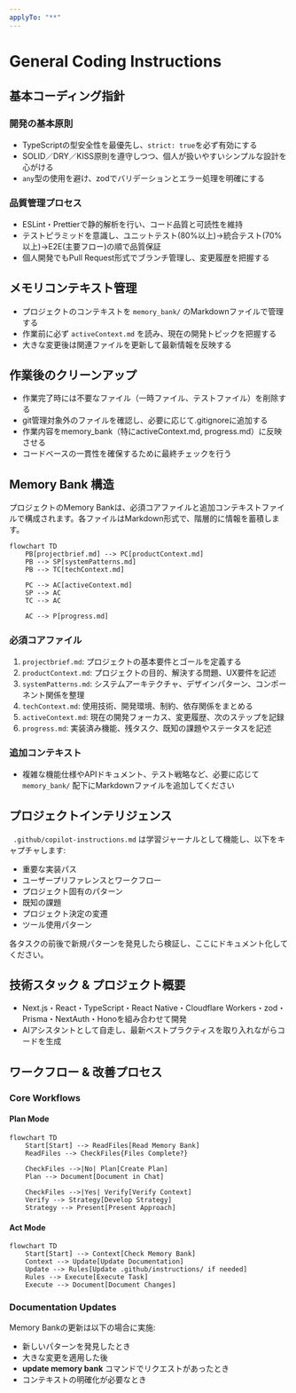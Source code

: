 ```yaml
---
applyTo: "**"
---
```

# General Coding Instructions

## 基本コーディング指針

### 開発の基本原則

- TypeScriptの型安全性を最優先し、`strict: true`を必ず有効にする
- SOLID／DRY／KISS原則を遵守しつつ、個人が扱いやすいシンプルな設計を心がける
- `any`型の使用を避け、zodでバリデーションとエラー処理を明確にする

### 品質管理プロセス

- ESLint・Prettierで静的解析を行い、コード品質と可読性を維持
- テストピラミッドを意識し、ユニットテスト(80%以上)→統合テスト(70%以上)→E2E(主要フロー)の順で品質保証
- 個人開発でもPull Request形式でブランチ管理し、変更履歴を把握する

## メモリコンテキスト管理

- プロジェクトのコンテキストを `memory_bank/` のMarkdownファイルで管理する
- 作業前に必ず `activeContext.md` を読み、現在の開発トピックを把握する
- 大きな変更後は関連ファイルを更新して最新情報を反映する

## 作業後のクリーンアップ

- 作業完了時には不要なファイル（一時ファイル、テストファイル）を削除する
- git管理対象外のファイルを確認し、必要に応じて.gitignoreに追加する
- 作業内容をmemory_bank（特にactiveContext.md, progress.md）に反映させる
- コードベースの一貫性を確保するために最終チェックを行う

## Memory Bank 構造

プロジェクトのMemory Bankは、必須コアファイルと追加コンテキストファイルで構成されます。各ファイルはMarkdown形式で、階層的に情報を蓄積します。

```mermaid
flowchart TD
    PB[projectbrief.md] --> PC[productContext.md]
    PB --> SP[systemPatterns.md]
    PB --> TC[techContext.md]

    PC --> AC[activeContext.md]
    SP --> AC
    TC --> AC

    AC --> P[progress.md]
```

### 必須コアファイル
1. `projectbrief.md`: プロジェクトの基本要件とゴールを定義する
2. `productContext.md`: プロジェクトの目的、解決する問題、UX要件を記述
3. `systemPatterns.md`: システムアーキテクチャ、デザインパターン、コンポーネント関係を整理
4. `techContext.md`: 使用技術、開発環境、制約、依存関係をまとめる
5. `activeContext.md`: 現在の開発フォーカス、変更履歴、次のステップを記録
6. `progress.md`: 実装済み機能、残タスク、既知の課題やステータスを記述

### 追加コンテキスト
- 複雑な機能仕様やAPIドキュメント、テスト戦略など、必要に応じて `memory_bank/` 配下にMarkdownファイルを追加してください

## プロジェクトインテリジェンス

` .github/copilot-instructions.md` は学習ジャーナルとして機能し、以下をキャプチャします:

- 重要な実装パス
- ユーザープリファレンスとワークフロー
- プロジェクト固有のパターン
- 既知の課題
- プロジェクト決定の変遷
- ツール使用パターン

各タスクの前後で新規パターンを発見したら検証し、ここにドキュメント化してください。

## 技術スタック & プロジェクト概要

- Next.js・React・TypeScript・React Native・Cloudflare Workers・zod・Prisma・NextAuth・Honoを組み合わせて開発
- AIアシスタントとして自走し、最新ベストプラクティスを取り入れながらコードを生成

## ワークフロー & 改善プロセス

### Core Workflows

#### Plan Mode
```mermaid
flowchart TD
    Start[Start] --> ReadFiles[Read Memory Bank]
    ReadFiles --> CheckFiles{Files Complete?}

    CheckFiles -->|No| Plan[Create Plan]
    Plan --> Document[Document in Chat]

    CheckFiles -->|Yes| Verify[Verify Context]
    Verify --> Strategy[Develop Strategy]
    Strategy --> Present[Present Approach]
```

#### Act Mode
```mermaid
flowchart TD
    Start[Start] --> Context[Check Memory Bank]
    Context --> Update[Update Documentation]
    Update --> Rules[Update .github/instructions/ if needed]
    Rules --> Execute[Execute Task]
    Execute --> Document[Document Changes]
```

### Documentation Updates

Memory Bankの更新は以下の場合に実施:
- 新しいパターンを発見したとき
- 大きな変更を適用した後
- **update memory bank** コマンドでリクエストがあったとき
- コンテキストの明確化が必要なとき

